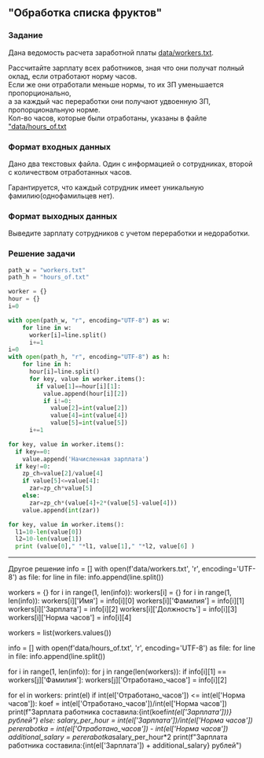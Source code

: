 ## "Обработка списка фруктов"

### Задание

Дана ведомость расчета заработной платы [data/workers.txt](data/workers.txt).

Рассчитайте зарплату всех работников, зная что они получат полный оклад, если отработают норму часов. \
Если же они отработали меньше нормы, то их ЗП уменьшается пропорционально, \
а за каждый час переработки они получают удвоенную ЗП, пропорциональную норме. \
Кол-во часов, которые были отработаны, указаны в файле ["data/hours_of.txt](data/hours_of.txt)

### Формат входных данных

Дано два текстовых файла. Один с информацией о сотрудниках, второй с количеством отработанных часов.

Гарантируется, что каждый сотрудник имеет уникальную фамилию(однофамильцев нет).

### Формат выходных данных

Выведите зарплату сотрудников с учетом переработки и недоработки.

### Решение задачи

```python
path_w = "workers.txt" 
path_h = "hours_of.txt" 

worker = {}
hour = {}
i=0

with open(path_w, "r", encoding="UTF-8") as w:
    for line in w:
      worker[i]=line.split()
      i+=1
i=0
with open(path_h, "r", encoding="UTF-8") as h:
    for line in h:
      hour[i]=line.split()
      for key, value in worker.items():
        if value[1]==hour[i][1]:
          value.append(hour[i][2])
          if i!=0:
            value[2]=int(value[2])
            value[4]=int(value[4])
            value[5]=int(value[5])
      i+=1

for key, value in worker.items():
  if key==0:
    value.append('Начисленная зарплата')
  if key!=0:
    zp_ch=value[2]/value[4]
    if value[5]<=value[4]:
      zar=zp_ch*value[5]
    else:
      zar=zp_ch*(value[4]+2*(value[5]-value[4]))
    value.append(int(zar))

for key, value in worker.items():
  l1=10-len(value[0])
  l2=10-len(value[1])
  print (value[0]," "*l1, value[1]," "*l2, value[6] )
```

---
Другое решение
info = []
with open(f'data/workers.txt', 'r', encoding='UTF-8') as file:
    for line in file:
        info.append(line.split())

workers = {}
for i in range(1, len(info)):
    workers[i] = {}
for i in range(1, len(info)):
    workers[i]['Имя'] = info[i][0]
    workers[i]['Фамилия'] = info[i][1]
    workers[i]['Зарплата'] = info[i][2]
    workers[i]['Должность'] = info[i][3]
    workers[i]['Норма часов'] = info[i][4]

workers = list(workers.values())

info = []
with open(f'data/hours_of.txt', 'r', encoding='UTF-8') as file:
    for line in file:
        info.append(line.split())

for i in range(1, len(info)):
    for j in range(len(workers)):
        if info[i][1] == workers[j]['Фамилия']:
            workers[j]['Отработано_часов'] = info[i][2]


for el in workers:
    print(el)
    if int(el['Отработано_часов']) <= int(el['Норма часов']):
        koef = int(el['Отработано_часов'])/int(el['Норма часов'])
        print(f"Зарплата работника составила:{int(koef*int(el['Зарплата']))} рублей")
    else:
        salary_per_hour = int(el['Зарплата'])/int(el['Норма часов'])
        pererabotka = int(el['Отработано_часов']) - int(el['Норма часов'])
        additional_salary = pererabotka*salary_per_hour*2
        print(f"Зарплата работника составила:{int(el['Зарплата']) + additional_salary} рублей")



